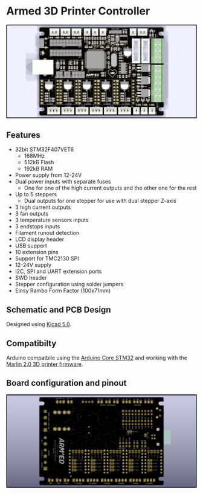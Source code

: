# Armed 3D Printer Controller

![Armed 1.1](Armed.png?raw=true)

## Features

* 32bit STM32F407VET6 
  * 168MHz 
  * 512kB Flash 
  * 192kB RAM 
* Power supply from 12-24V 
* Dual power inputs with separate fuses 
  * One for one of the high current outputs and the other one for the rest 
* Up to 5 steppers 
  * Dual outputs for one stepper for use with dual stepper Z-axis 
* 3 high current outputs 
* 3 fan outputs 
* 3 temperature sensors inputs 
* 3 endstops inputs 
* Filament runout detection 
* LCD display header 
* USB support 
* 10 extension pins 
* Support for TMC2130 SPI 
* 12-24V supply 
* I2C, SPI and UART extension ports 
* SWD header 
* Stepper configuration using solder jumpers 
* Einsy Rambo Form Factor (100x71mm) 

## Schematic and PCB Design

Designed using [Kicad 5.0](http://kicad-pcb.org/).

## Compatibilty

Arduino compatbile using the [Arduino Core STM32](https://github.com/stm32duino/Arduino_Core_STM32) and working with the [Marlin 2.0 3D printer firmware](https://github.com/MarlinFirmware/Marlin/tree/bugfix-2.0.x).

## Board configuration and pinout

![Armed 1.1](Armed-back.png?raw=true)
